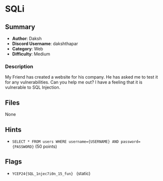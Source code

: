 # SQLi

## Summary

- **Author**: Daksh
- **Discord Username**: dakshthapar
- **Category**: Web
- **Difficulty**: Medium

### Description

My Friend has created a website for his company. He has asked me to test it for any vulnerabilities. Can you help me out? I have a feeling that it is vulnerable to SQL Injection.

## Files

None

## Hints

- `SELECT * FROM users WHERE username={USERNAME} AND password={PASSWORD}` (50 points)

## Flags

- `YCEP24{SQL_1njec7i0n_15_fun} ` (static)
